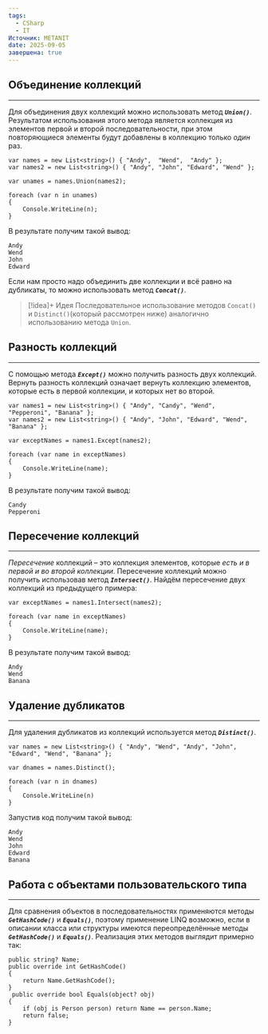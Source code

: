 ```yaml
---
tags:
  - CSharp
  - IT
Источник: METANIT
date: 2025-09-05
завершена: true
---
```


## Объединение коллекций
---
Для объединения двух коллекций можно использовать метод ***`Union()`***. Результатом использования этого метода является коллекция из элементов первой и второй последовательности, при этом повторяющиеся элементы будут добавлены в коллекцию только *один* раз.
```
var names = new List<string>() { "Andy",  "Wend",  "Andy" };
var names2 = new List<string>() { "Andy", "John", "Edward", "Wend" };

var unames = names.Union(names2);

foreach (var n in unames)
{
	Console.WriteLine(n);
}
```
В результате получим такой вывод:
```
Andy
Wend
John
Edward
```
Если нам просто надо объединить две коллекции и всё равно на дубликаты, то можно использовать метод ***`Concat()`***.

>[!idea]+ Идея
>Последовательное использование методов `Concat()` и `Distinct()`(который рассмотрен ниже) аналогично использованию метода `Union`.
>
## Разность коллекций
---
С помощью метода ***`Except()`*** можно получить разность двух коллекций. Вернуть разность коллекций означает вернуть коллекцию элементов, которые есть в первой коллекции, и которых нет во второй. 
```
var names1 = new List<string>() { "Andy", "Candy", "Wend", "Pepperoni", "Banana" };
var names2 = new List<string>() { "Andy", "John", "Edward", "Wend", "Banana" };

var exceptNames = names1.Except(names2);

foreach (var name in exceptNames) 
{
	Console.WriteLine(name);
}
```
В результате получим такой вывод:
```
Candy
Pepperoni
```
## Пересечение коллекций
---
*Пересечение* коллекций – это коллекция элементов, которые *есть и в первой и во второй коллекции*. Пересечение коллекций можно получить использовав метод ***`Intersect()`***.
Найдём пересечение двух коллекций из предыдущего примера:
```
var exceptNames = names1.Intersect(names2);

foreach (var name in exceptNames) 
{
	Console.WriteLine(name);
}
```
В результате получим такой вывод:
```
Andy
Wend
Banana
```
## Удаление дубликатов
---
Для удаления дубликатов из коллекций используется метод ***`Distinct()`***. 
```
var names = new List<string>() { "Andy", "Wend", "Andy", "John", "Edward", "Wend", "Banana" };

var dnames = names.Distinct();

foreach (var n in dnames)
{
	Console.WriteLine(n)
}
```
Запустив код получим такой вывод:
```
Andy
Wend
John
Edward
Banana
```
## Работа с объектами пользовательского типа
---
Для сравнения объектов в последовательностях применяются методы ***`GetHashCode()`*** и ***`Equals()`***, поэтому применение LINQ возможно, если в описании класса или структуры имеются переопределённые методы ***`GetHashCode()`*** и ***`Equals()`***.
Реализация этих методов выглядит примерно так:
```
public string? Name;
public override int GetHashCode()
{
	return Name.GetHashCode();
}
 public override bool Equals(object? obj)
{
	if (obj is Person person) return Name == person.Name;
	return false;
}
```
